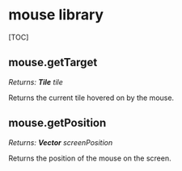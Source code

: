 # mouse library

[TOC]

## mouse.getTarget

*Returns: **Tile** tile*

Returns the current tile hovered on by the mouse.

## mouse.getPosition

*Returns: **Vector** screenPosition*

Returns the position of the mouse on the screen.


